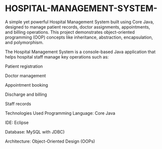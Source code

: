 # HOSPITAL-MANAGEMENT-SYSTEM-
A simple yet powerful Hospital Management System built using Core Java, designed to manage patient records, doctor assignments, appointments, and billing operations. This project demonstrates object-oriented programming (OOP) concepts like inheritance, abstraction, encapsulation, and polymorphism.

The Hospital Management System is a console-based Java application that helps hospital staff manage key operations such as:

Patient registration

Doctor management

Appointment booking

Discharge and billing

Staff records


 Technologies Used
Programming Language: Core Java 

IDE: Eclipse

Database: MySQL with JDBC)

Architecture: Object-Oriented Design (OOPs)

